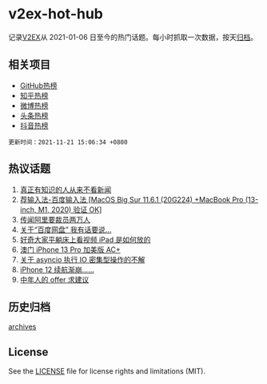 # v2ex-hot-hub

 记录[V2EX](https://www.v2ex.com/)从 2021-01-06 日至今的热门话题。每小时抓取一次数据，按天[归档](archives)。
 
 ## 相关项目

- [GitHub热榜](https://github.com/lonnyzhang423/github-hot-hub)
- [知乎热榜](https://github.com/lonnyzhang423/zhihu-hot-hub)
- [微博热榜](https://github.com/lonnyzhang423/weibo-hot-hub)
- [头条热榜](https://github.com/lonnyzhang423/toutiao-hot-hub)
- [抖音热榜](https://github.com/lonnyzhang423/douyin-hot-hub)


 `更新时间：2021-11-21 15:06:34 +0800`

## 热议话题

1. [真正有知识的人从来不看新闻](https://www.v2ex.com/t/816886)
1. [荐输入法-百度输入法 [MacOS Big Sur 11.6.1 (20G224) +MacBook Pro (13-inch, M1, 2020) 验证 OK]](https://www.v2ex.com/t/816808)
1. [传闻阿里要裁员两万人](https://www.v2ex.com/t/816810)
1. [关于“百度网盘” 我有话要说…](https://www.v2ex.com/t/816823)
1. [好奇大家平躺床上看视频 iPad 是如何放的](https://www.v2ex.com/t/816772)
1. [澳门 iPhone 13 Pro 加美版 AC+](https://www.v2ex.com/t/816830)
1. [关于 asyncio 执行 IO 密集型操作的不解](https://www.v2ex.com/t/816841)
1. [iPhone 12 续航渐崩……](https://www.v2ex.com/t/816893)
1. [中年人的 offer 求建议](https://www.v2ex.com/t/816861)

## 历史归档

[archives](archives)

## License

See the [LICENSE](LICENSE) file for license rights and limitations (MIT).
